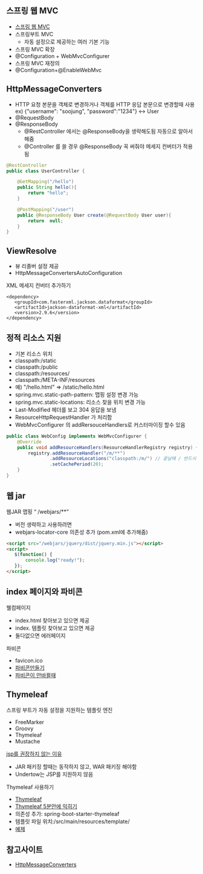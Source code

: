 ## 스프링 웹 MVC
- [스프링 웹 MVC](https://docs.spring.io/spring/docs/5.0.7.RELEASE/spring-framework-reference/web.html#spring-web)
- 스프링부트 MVC
  - 자동 설정으로 제공하는 여러 기본 기능
- 스프링 MVC 확장
 - @Configuration + WebMvcConfigurer
- 스프링 MVC 재정의
 - @Configuration+@EnableWebMvc

## HttpMessageConverters
- HTTP 요청 본문을 객체로 변경하거나 객체를 HTTP 응답 본문으로 변경할때 사용
  ex) {"username": "soojung", "password":"1234"}  <-> User
- @RequestBody
- @ResponseBody 
  - @RestController 에서는 @ResponseBody을 생략해도됨 자동으로 알아서 해줌
  - @Controller 를 쓸 경우 @ResponseBody 꼭 써줘야 메세지 컨버터가 적용됨

~~~java
@RestController
public class UserController {

    @GetMapping("/hello")
    public String hello(){
        return "hello";
    }

    @PostMapping("/user")
    public @ResponseBody User create(@RequestBody User user){
        return  null;
    }
}
~~~

## ViewResolve
- 뷰 리졸버 설정 제공
- HttpMessageConvertersAutoConfiguration

XML 메세지 컨버터 추가하기
~~~
<dependency>
   <groupId>com.fasterxml.jackson.dataformat</groupId>
   <artifactId>jackson-dataformat-xml</artifactId>
   <version>2.9.6</version>
</dependency>
~~~

## 정적 리소스 지원
- 기본 리소스 위치
 - classpath:/static
 - classpath:/public
 - classpath:/resources/
 - classpath:/META-INF/resources
 - 예) "/hello.html" => /static/hello.html
 - spring.mvc.static-path-pattern: 맵핑 설정 변경 가능
 - spring.mvc.static-locations: 리소스 찾을 위치 변경 가능
- Last-Modified 헤더를 보고 304 응답을 보냄
- ResourceHttpRequestHandler 가 처리함
 - WebMvcConfigurer 의 addRersouceHandlers로 커스터마이징 할수 있음
 
 ~~~ java
 public class WebConfig implements WebMvcConfigurer {
     @Override
     public void addResourceHandlers(ResourceHandlerRegistry registry) {
         registry.addResourceHandler("/m/**")
                 .addResourceLocations("classpath:/m/") // 끝날떄 / 반드시해줘야됨 안하면 잘 매핑안됨
                 .setCachePeriod(20);
     }
 }
 ~~~

## 웹 jar
웹JAR 맵핑 “ /webjars/**”
- 버전 생략하고 사용하려면
 - webjars-locator-core 의존성 추가 (pom.xml에 추가해줌)
 
 ~~~html
 <script src="/webjars/jquery/dist/jquery.min.js"></script>
 <script>
    $(function() {
        console.log("ready!");
    });
 </script>
 ~~~
 
 ## index 페이지와 파비콘
 웰컴페이지
 - index.html 찾아보고 있으면 제공
 - index. 템플릿 찾아보고 있으면 제공
 - 둘다없으면 에러페이지
 
 파비콘
 - favicon.ico
 - [파비콘만들기](https://favicon.io/)
 - [파비콘이 안바뀔때](https://stackoverflow.com/questions/2208933/how-do-i-force-a-favicon-refresh)
 
 ## Thymeleaf
 스프링 부트가 자동 설정을 지원하는 템플릿 엔진
 - FreeMarker
 - Groovy
 - Thymeleaf
 - Mustache
 
 [jsp를 권장하지 않는 이유](https://docs.spring.io/spring-boot/docs/current/reference/htmlsingle/#boot-features-jsp-limitations)
 - JAR 패키징 할때는 동작하지 않고, WAR 패키징 해야함
 - Undertow는 JSP를 지원하지 않음
 
 Thymeleaf 사용하기
 - [Thymeleaf](https://www.thymeleaf.org/)
 - [Thymeleaf 5분안에 익히기](https://www.thymeleaf.org/doc/articles/standarddialect5minutes.html)
 - 의존성 추가: spring-boot-starter-thymeleaf
 - 템플릿 파일 위치:/src/main/resources/template/
 - [예제](https://github.com/thymeleaf/thymeleafexamples-stsm/blob/3.0-master/src/main/webapp/WEB-INF/templates/seedstartermng.html)
 

## 참고사이트
  - [HttpMessageConverters](https://docs.spring.io/spring/docs/5.0.7.RELEASE/spring-framework-reference/web.html#mvc-config-message-converters)